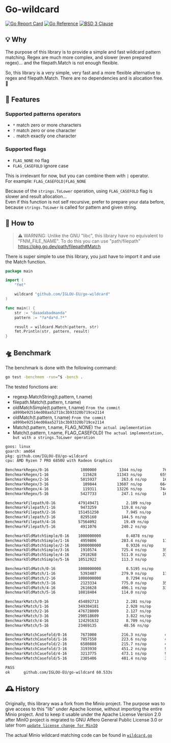 # Go-wildcard

[![Go Report Card](https://goreportcard.com/badge/github.com/IGLOU-EU/go-wildcard)](https://goreportcard.com/report/github.com/IGLOU-EU/go-wildcard)
[![Go Reference](https://img.shields.io/badge/api-reference-blue)](https://pkg.go.dev/github.com/IGLOU-EU/go-wildcard)
[![BSD 3 Clause ](https://img.shields.io/badge/license-BSD_3_Clause-blue)](https://opensource.org/license/bsd-3-clause/)

## 💡 Why
The purpose of this library is to provide a simple and fast wildcard pattern matching.
Regex are much more complex, and slower (even prepared regex)... and the filepath.Match is not enough flexible.

So, this library is a very simple, very fast and a more flexible alternative to regex and filepath.Match. 
There are no dependencies and is alocation free. 🥳

## 🧰 Features
### Supported patterns operators
- `*` match zero or more characters
- `?` match zero or one character
- `.` match exactly one character

### Supported flags
- `FLAG_NONE` no flag
- `FLAG_CASEFOLD` ignore case

This is irrelevant for now, but you can combine them with `|` operator.   
For example: `FLAG_CASEFOLD|FLAG_NONE`

Because of the `strings.ToLower` operation, using `FLAG_CASEFOLD` flag is slower and result allocation...   
Even if this function is not self recursive, prefer to prepare your data before, because `strings.ToLower` is called for pattern and given string.

## 🧐 How to
>⚠️ WARNING: Unlike the GNU "libc", this library have no equivalent to "FNM_FILE_NAME". 
>To do this you can use "path/filepath" https://pkg.go.dev/path/filepath#Match

There is super simple to use this library, you just have to import it and use the Match function.
```go
package main

import (
	"fmt"

	wildcard "github.com/IGLOU-EU/go-wildcard"
)

func main() {
    str := "daaadabadmanda"
    pattern := "?a*da*d.?*"

    result = wildcard.Match(pattern, str)
	fmt.Println(str, pattern, result)
}
```

## 🛸 Benchmark
The benchmark is done with the following command:
```bash
go test -benchmem -run=^$ -bench .
```

The tested fonctions are:
- regexp.MatchString(t.pattern, t.name)
- filepath.Match(t.pattern, t.name)
- oldMatchSimple(t.pattern, t.name) `From the commit a899be92514ed08aa5271bc3b93320b719ce2114`
- oldMatch(t.pattern, t.name) `From the commit a899be92514ed08aa5271bc3b93320b719ce2114`
- Match(t.pattern, t.name, FLAG_NONE) `The actual implementation`
- Match(t.pattern, t.name, FLAG_CASEFOLD) `The actual implementation, but with a strings.ToLower operation`

```bash
goos: linux
goarch: amd64
pkg: github.com/IGLOU-EU/go-wildcard
cpu: AMD Ryzen 7 PRO 6850U with Radeon Graphics     

BenchmarkRegex/0-16              1000000          1344 ns/op         766 B/op          9 allocs/op
BenchmarkRegex/1-16               115628         11343 ns/op        6592 B/op         26 allocs/op
BenchmarkRegex/2-16              5015937           263.6 ns/op       160 B/op          2 allocs/op
BenchmarkRegex/3-16               109844         13607 ns/op        6646 B/op         26 allocs/op
BenchmarkRegex/4-16               119311         13226 ns/op        7440 B/op         38 allocs/op
BenchmarkRegex/5-16              5427733           247.1 ns/op       160 B/op          2 allocs/op

BenchmarkFilepath/0-16          479149471            2.109 ns/op           0 B/op          0 allocs/op
BenchmarkFilepath/1-16           9473259           119.8 ns/op         0 B/op          0 allocs/op
BenchmarkFilepath/2-16          151451250            7.945 ns/op           0 B/op          0 allocs/op
BenchmarkFilepath/3-16           8295160           144.5 ns/op         0 B/op          0 allocs/op
BenchmarkFilepath/4-16          57564092            19.49 ns/op        0 B/op          0 allocs/op
BenchmarkFilepath/5-16           4911076           240.2 ns/op         0 B/op          0 allocs/op

BenchmarkOldMatchSimple/0-16    1000000000           0.4878 ns/op          0 B/op          0 allocs/op
BenchmarkOldMatchSimple/1-16     4959806           283.4 ns/op       176 B/op          1 allocs/op
BenchmarkOldMatchSimple/2-16    1000000000           0.9326 ns/op          0 B/op          0 allocs/op
BenchmarkOldMatchSimple/3-16     1910574           725.4 ns/op       352 B/op          2 allocs/op
BenchmarkOldMatchSimple/4-16     2918268           511.0 ns/op       336 B/op          2 allocs/op
BenchmarkOldMatchSimple/5-16    10512922           113.3 ns/op         0 B/op          0 allocs/op

BenchmarkOldMatch/0-16          1000000000           0.5195 ns/op          0 B/op          0 allocs/op
BenchmarkOldMatch/1-16           5393407           279.9 ns/op       176 B/op          1 allocs/op
BenchmarkOldMatch/2-16          1000000000           0.7294 ns/op          0 B/op          0 allocs/op
BenchmarkOldMatch/3-16           2123334           775.0 ns/op       352 B/op          2 allocs/op
BenchmarkOldMatch/4-16           2616628           496.1 ns/op       336 B/op          2 allocs/op
BenchmarkOldMatch/5-16          10818404           114.0 ns/op         0 B/op          0 allocs/op

BenchmarkMatch/0-16             454892713            2.281 ns/op           0 B/op          0 allocs/op
BenchmarkMatch/1-16             349304181            2.928 ns/op           0 B/op          0 allocs/op
BenchmarkMatch/2-16             476728009            2.127 ns/op           0 B/op          0 allocs/op
BenchmarkMatch/3-16             290518609            3.822 ns/op           0 B/op          0 allocs/op
BenchmarkMatch/4-16             124291632            8.709 ns/op           0 B/op          0 allocs/op
BenchmarkMatch/5-16             23469135            48.56 ns/op        0 B/op          0 allocs/op

BenchmarkMatchCasefold/0-16      7673000           216.3 ns/op        48 B/op          1 allocs/op
BenchmarkMatchCasefold/1-16      7057550           223.6 ns/op        48 B/op          1 allocs/op
BenchmarkMatchCasefold/2-16      6580888           215.7 ns/op        48 B/op          1 allocs/op
BenchmarkMatchCasefold/3-16      3193930           451.2 ns/op        96 B/op          2 allocs/op
BenchmarkMatchCasefold/4-16      3213775           473.1 ns/op        96 B/op          2 allocs/op
BenchmarkMatchCasefold/5-16      2305406           481.4 ns/op        32 B/op          1 allocs/op

PASS
ok      github.com/IGLOU-EU/go-wildcard 60.533s
```

## 🕰 History 
Originally, this library was a fork from the Minio project.
The purpose was to give access to this "lib" under Apache license, without importing the entire Minio project.
And to keep it usable under the Apache License Version 2.0 after MinIO project is migrated to GNU Affero General Public License 3.0 or later from [`update license change for MinIO`](https://github.com/minio/minio/commit/069432566fcfac1f1053677cc925ddafd750730a)

The actual Minio wildcard matching code can be found in [`wildcard.go`](https://github.com/minio/pkg/tree/main/wildcard)